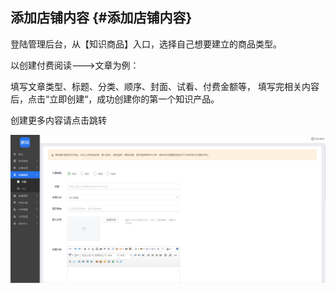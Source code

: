 ## 添加店铺内容 {#添加店铺内容}

登陆管理后台，从【知识商品】入口，选择自己想要建立的商品类型。

以创建付费阅读---&gt;文章为例：

填写文章类型、标题、分类、顺序、封面、试看、付费金额等， 填写完相关内容后，点击“立即创建“，成功创建你的第一个知识产品。

创建更多内容请点击跳转

![](/assets/import5.png)


